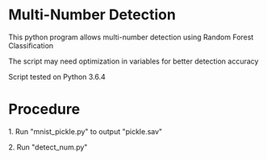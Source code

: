 # Multi-Number Detection
<p>This python program allows multi-number detection using Random Forest Classification</p>
<p>The script may need optimization in variables for better detection accuracy</p>
<p>Script tested on Python 3.6.4</p>

# Procedure
<p>1. Run "mnist_pickle.py" to output "pickle.sav"</p>
<p>2. Run "detect_num.py"
